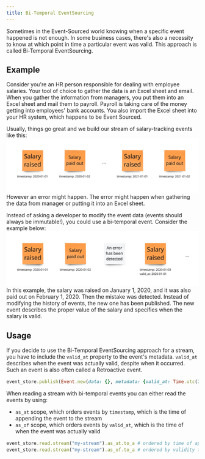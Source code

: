 ```yaml
---
title: Bi-Temporal EventSourcing
---
```


Sometimes in the Event-Sourced world knowing when a specific event happened is not enough. In some business cases, there's also a necessity to know at which point in time a particular event was valid.
This approach is called Bi-Temporal EventSourcing.

## Example

Consider you're an HR person responsible for dealing with employee salaries. Your tool of choice to gather the data is an Excel sheet and email.
When you gather the information from managers, you put them into an Excel sheet and mail them to payroll. Payroll is taking care of the money getting into employees' bank accounts. You also import the Excel sheet into your HR system, which happens to be Event Sourced.

Usually, things go great and we build our stream of salary-tracking events like this:
![BiTemporalEventSourcingWhenThingsGoSmoothly](../../images/bi_temporal_event_sourcing_when_things_go_smoothly.jpg)
However an error might happen. The error might happen when gathering the data from manager or putting it into an Excel sheet.

Instead of asking a developer to modify the event data (events should always be immutable!), you could use a bi-temporal event. Consider the example below:
![BiTemporalEventSourcingValidAt](../../images/bi_temporal_valid_at_event_sourcing.jpg)
In this example, the salary was raised on January 1, 2020, and it was also paid out on February 1, 2020. Then the mistake was detected. Instead of modifying the history of events, the new one has been published. The new event describes the proper value of the salary and specifies when the salary is valid.

## Usage

If you decide to use the Bi-Temporal EventSourcing approach for a stream, you have to include the `valid_at` property to the event's metadata.
`valid_at` describes when the event was actually valid, despite when it occurred. Such an event is also often called a Retroactive event.

```ruby
event_store.publish(Event.new(data: {}, metadata: {valid_at: Time.utc(2020,1,1)}))
```

When reading a stream with bi-temporal events you can either read the events by using:
* `as_at` scope, which orders events by `timestamp`, which is the time of appending the event to the stream
* `as_of` scope, which orders events by `valid_at`, which is the time of when the event was actually valid

```ruby
event_store.read.stream("my-stream").as_at.to_a # ordered by time of appending (timestamp)
event_store.read.stream("my-stream").as_of.to_a # ordered by validity time (valid_at)
```